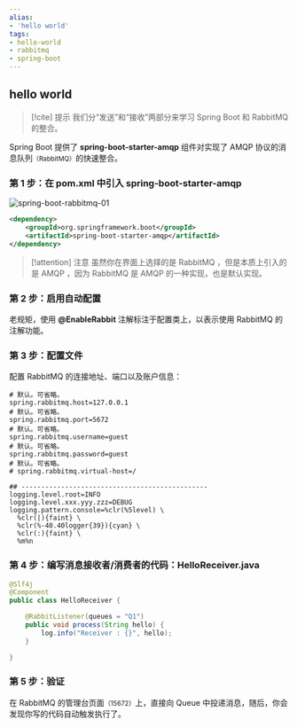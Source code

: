 ```yaml
---
alias:
- 'hello world'
tags:
- hello-world
- rabbitmq
- spring-boot
---
```


## hello world

> [!cite] 提示
> 我们分“发送”和“接收”两部分来学习 Spring Boot 和 RabbitMQ 的整合。

Spring Boot 提供了 **spring-boot-starter-amqp** 组件对实现了 AMQP 协议的消息队列<small>（RabbitMQ）</small>的快速整合。

### 第 1 步：在 pom.xml 中引入 spring-boot-starter-amqp

![spring-boot-rabbitmq-01](https://woniumd.oss-cn-hangzhou.aliyuncs.com/java/hemiao/20220627172012.png)

```xml
<dependency>
    <groupId>org.springframework.boot</groupId>
    <artifactId>spring-boot-starter-amqp</artifactId>
</dependency>
```

> [!attention] 注意
> 虽然你在界面上选择的是 RabbitMQ ，但是本质上引入的是 AMQP ，因为 RabbitMQ 是 AMQP 的一种实现，也是默认实现。

### 第 2 步：启用自动配置

老规矩，使用 **@EnableRabbit** 注解标注于配置类上，以表示使用 RabbitMQ 的注解功能。

### 第 3 步：配置文件

配置 RabbitMQ 的连接地址、端口以及账户信息：

``` properties
# 默认。可省略。
spring.rabbitmq.host=127.0.0.1
# 默认。可省略。
spring.rabbitmq.port=5672
# 默认。可省略。
spring.rabbitmq.username=guest
# 默认。可省略。
spring.rabbitmq.password=guest
# 默认。可省略。
# spring.rabbitmq.virtual-host=/

## -----------------------------------------------
logging.level.root=INFO
logging.level.xxx.yyy.zzz=DEBUG
logging.pattern.console=%clr(%5level) \
  %clr(|){faint} \
  %clr(%-40.40logger{39}){cyan} \
  %clr(:){faint} \
  %m%n
```

### 第 4 步：编写消息接收者/消费者的代码：HelloReceiver.java

```java
@Slf4j
@Component
public class HelloReceiver {

    @RabbitListener(queues = "Q1")
    public void process(String hello) {
        log.info("Receiver : {}", hello);
    }

}
```

### 第 5 步：验证

在 RabbitMQ 的管理台页面<small>（15672）</small>上，直接向 Queue 中投递消息，随后，你会发现你写的代码自动触发执行了。

